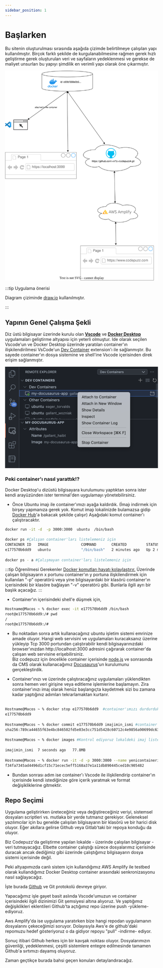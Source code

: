 ```yaml
---
sidebar_position: 1
---
```


# Başlarken 

Bu sitenin oluşturulması sırasında aşağıda çizimde belirtilmeye çalışılan yapı kullanılmıştır.  Birçok farklı şekilde de kurgulanabilmesine rağmen gerek hızlı geliştirme gerek oluşturulan veri ve sayfaların yedeklenmesi ve gerekse de maliyet unsurları bu yapıyı şimdilik en verimli yapı olarak öne çıkarmıştır.


  ![Testbed ve Devbed](codepuzz_dev_topology.drawio.svg)


:::tip Uygulama önerisi

Diagram çiziminde [draw.io](https://app.diagrams.net) kullanılmıştır.

:::

## Yapının Genel Çalışma Şekli  

Diz üstü bilgisayar üzerinde kurulu olan **[Vscode](https://code.visualstudio.com)** ve **[Docker Desktop](https://www.docker.com/products/docker-desktop/)** uygulamaları geliştirme altyapısı için yeterli olmuştur.  Ide olarak seçilen Vscode'un ve Docker Desktop üzerinde yaratılan container'ın ilişkilendirilmesi VsCode'un [Dev Container](https://code.visualstudio.com/docs/devcontainers/attach-container) extension'ı ile sağlanmıştır.  Bu sayede container'ın dosya sistemine ve shell'ine Vscode içerisinden direk erişim sağlanmıştır.

![DevContainersEkranGörüntüsü](DevContainersScreenshot.png)

### Peki container'ı nasıl yarattık!? 

Docker Desktop'u dizüstü bilgisayara kurulumunu yaptıktan sonra ister kendi arayüzünden ister terminal'den uygulamayı yönetebilirsiniz.  

* Önce Ubuntu imajı ile container'ımızı ayağa kaldırdık. (İmajı indirmek için birşey yapmanıza gerek yok. Komut imajı lokalinizde bulamazsa gidip [Docker Hub](https://hub.docker.com/)'a bakacak şekilde çalışır) Aşağıdaki komut container'ı çalıştıracaktır.

```bash
docker run -it -d  -p 3000:3000  ubuntu  /bin/bash  

docker ps #Çalışan container'ları listelemeniz için
CONTAINER ID   IMAGE               COMMAND       CREATED         STATUS         PORTS                    NAMES
e177570b6dd9   ubuntu              "/bin/bash"   2 minutes ago   Up 2 minutes   0.0.0.0:3000->3000/tcp   funny_jang

docker ps - a #Çalışmayan container'ları listelemeniz için

````

:::tip Öğrenilmesi Gerekenler
[Docker komutları hayatı kolaylaştırır.](https://docs.docker.com/engine/reference/commandline/cli/) Üzerinde çalışan bilgisayarın x portunu container'ın y portuna ilişkilendirmek için kullanılan "-p" operatörü veya yine bilgisayardaki bir klasörü container'ın içerisindeki bir klasöre bağlayan "-v" operatörü gibi.  Bunlarla ilgili ayrı bir başlık açacağız.
:::

* Container'ın içerisindeki shell'e düşmek için,

```bash
Hostname@Macos ~ % docker exec -it e177570b6dd9 /bin/bash
root@e177570b6dd9:/# pwd
/
root@e177570b6dd9:/# 
````
* Bu noktadan sonra artık kullanacağınız ubuntu işletim sistemi emrinize amade oluyor.  Hangi web servisini ve uygulamaları kuracaksanız üzerine yükleyip Tcp 3000 portundan çalıştırabilir kendi bilgisayarınızdaki browser'ınızdan http://localhost:3000 adresini çağırarak container'da çalışan web servisine erişebilirsiniz.  
Biz codepuzz için öncelikle container içerisinde [node.js](https://nodejs.org/en) ve sonrasında da CMS olarak kullanacağımız [Docusaurus](https://docusaurus.io/)'un kurulumunu gerçekleştirdik.  

* Container'ınızı ve üzerinde çalıştıracağınız uygulamaları yüklendikten sonra hemen veri girişine veya editleme işlemlerine başlamayın.  Zira container'ınızı imaj olarak henüz başlangıçta kaydetmek sizi bu zamana kadar yaptığınız adımları tekrarlamaktan kurtarır.

```bash

Hostname@Macos ~ % docker stop e177570b6dd9  #container'ımızı durdurduk.
e177570b6dd9  

Hostname@Macos ~ % docker commit e177570b6dd9 imajimin_ismi #container'ımızı imaj olarak kaydettik.
sha256:789ca44655f63e4bc846502fd5e03e3cc751d5428c60712c4e9856a90699dc63

Hostname@Macos ~ % docker images #Kontrol ediyoruz lokaldeki imaj listemizden. Bundan sonra istediğimiz gibi açıp kullanabiliriz.

imajimin_ismi  7 seconds ago   77.8MB                                                           latest                                                 789ca44655f6   

Hostname@Macos ~ % docker run -it -d -p 3000:3000 --name yenicontainerim imajimin_ismi #Yeni imajımla içini editleyeceğim yeni bir container açabiliriz artık
f34fa7345ad4496d1cf15c71ecec5eff5168a37e1a11db890445ced10c905482
```

* Bundan sonrası adım ise container'ı Vscode ile ilişkilendirip container'ın içerisinde kendi istediğinize göre içerik yaratmak ve format değişikliklerine gitmektir.  

## Repo Seçimi

Uygulama geliştirirken üreteceğiniz veya değiştireceğiniz veriyi, sistemsel dosyaları scriptleri vs. mutlaka bir yerde tutmanız gerekiyor. Geleneksel yazılımcılar için bu genelde çalışılan bilgisayarın bir klasörü ve bir harici disk oluyor.  Eğer akıllara gelirse Github veya Gitlab'taki bir repoya konduğu da oluyor.

Biz Codepuzz'da geliştirme yapılan lokalde - üzerinde çalışılan bilgisayar - veri tutmayacağız. Elbette container çalıştığı sürece dosyalarımız içerisinde duracak ancak dediğimiz gibi üzerinde çalıştığımız bilgisayarın dosya sistemi içerisinde değil.

Peki altyapımızda canlı sistem için kullandığımız AWS Amplify ile testbed olarak kullandığımız Docker Desktop container arasındaki senkronizasyonu nasıl sağlayacağız.  

İşte burada [Github](https://github.com) ve Git protokolü devreye giriyor.  

Yapacağımız işle gayet basit aslında Vscode'umuzun ve container içerisindeki ilgili dizinimizi Git şemsiyesi altına alıyoruz. Ve yaptığımız değişiklikleri eklentileri Github'ta açtığımız repo üzerine push -yükleme- ediyoruz. 

Aws Amplify'da ise uygulama yaratırken bize hangi repodan uygulamanın dosyalarını çekeceğimizi soruyor. Dolayısıyla Aws'e de github'daki repomuzu hedef gösteriyoruz o da gidiyor repoyu "pull" -indirme- ediyor.

Sonuç itibari Github herkes için bir kavşak noktası oluyor.  Dosyalarımızın güvenliği, yedeklenmesi, çeşitli sistemlere entegre edilmesinde tamamen Github'a sırtımızı dayamış oluyoruz.

Zaman geçtikçe burada bahsi geçen konuları detaylandıracağız.